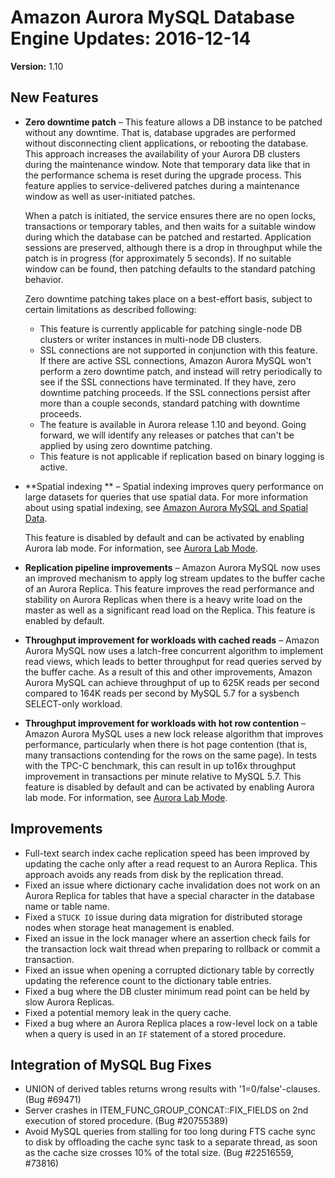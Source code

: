# Amazon Aurora MySQL Database Engine Updates: 2016\-12\-14<a name="AuroraMySQL.Updates.20161214"></a>

**Version:** 1\.10

## New Features<a name="AuroraMySQL.Updates.20161214.New"></a>
+ **Zero downtime patch** – This feature allows a DB instance to be patched without any downtime\. That is, database upgrades are performed without disconnecting client applications, or rebooting the database\. This approach increases the availability of your Aurora DB clusters during the maintenance window\. Note that temporary data like that in the performance schema is reset during the upgrade process\. This feature applies to service\-delivered patches during a maintenance window as well as user\-initiated patches\. 

  When a patch is initiated, the service ensures there are no open locks, transactions or temporary tables, and then waits for a suitable window during which the database can be patched and restarted\. Application sessions are preserved, although there is a drop in throughput while the patch is in progress \(for approximately 5 seconds\)\. If no suitable window can be found, then patching defaults to the standard patching behavior\.

  Zero downtime patching takes place on a best\-effort basis, subject to certain limitations as described following:
  + This feature is currently applicable for patching single\-node DB clusters or writer instances in multi\-node DB clusters\.
  + SSL connections are not supported in conjunction with this feature\. If there are active SSL connections, Amazon Aurora MySQL won't perform a zero downtime patch, and instead will retry periodically to see if the SSL connections have terminated\. If they have, zero downtime patching proceeds\. If the SSL connections persist after more than a couple seconds, standard patching with downtime proceeds\.
  + The feature is available in Aurora release 1\.10 and beyond\. Going forward, we will identify any releases or patches that can't be applied by using zero downtime patching\.
  + This feature is not applicable if replication based on binary logging is active\.
+ **Spatial indexing ** – Spatial indexing improves query performance on large datasets for queries that use spatial data\. For more information about using spatial indexing, see [Amazon Aurora MySQL and Spatial Data](Aurora.AuroraMySQL.md#Aurora.AuroraMySQL.Spatial)\. 

  This feature is disabled by default and can be activated by enabling Aurora lab mode\. For information, see [Aurora Lab Mode](AuroraMySQL.Updates.md#AuroraMySQL.Updates.LabMode)\. 
+ **Replication pipeline improvements** – Amazon Aurora MySQL now uses an improved mechanism to apply log stream updates to the buffer cache of an Aurora Replica\. This feature improves the read performance and stability on Aurora Replicas when there is a heavy write load on the master as well as a significant read load on the Replica\. This feature is enabled by default\. 
+ **Throughput improvement for workloads with cached reads** – Amazon Aurora MySQL now uses a latch\-free concurrent algorithm to implement read views, which leads to better throughput for read queries served by the buffer cache\. As a result of this and other improvements, Amazon Aurora MySQL can achieve throughput of up to 625K reads per second compared to 164K reads per second by MySQL 5\.7 for a sysbench SELECT\-only workload\. 
+ **Throughput improvement for workloads with hot row contention** – Amazon Aurora MySQL uses a new lock release algorithm that improves performance, particularly when there is hot page contention \(that is, many transactions contending for the rows on the same page\)\. In tests with the TPC\-C benchmark, this can result in up to16x throughput improvement in transactions per minute relative to MySQL 5\.7\. This feature is disabled by default and can be activated by enabling Aurora lab mode\. For information, see [Aurora Lab Mode](AuroraMySQL.Updates.md#AuroraMySQL.Updates.LabMode)\.

## Improvements<a name="AuroraMySQL.Updates.20161214.Improvements"></a>
+ Full\-text search index cache replication speed has been improved by updating the cache only after a read request to an Aurora Replica\. This approach avoids any reads from disk by the replication thread\. 
+ Fixed an issue where dictionary cache invalidation does not work on an Aurora Replica for tables that have a special character in the database name or table name\.
+ Fixed a `STUCK IO` issue during data migration for distributed storage nodes when storage heat management is enabled\.
+ Fixed an issue in the lock manager where an assertion check fails for the transaction lock wait thread when preparing to rollback or commit a transaction\.
+ Fixed an issue when opening a corrupted dictionary table by correctly updating the reference count to the dictionary table entries\.
+ Fixed a bug where the DB cluster minimum read point can be held by slow Aurora Replicas\.
+ Fixed a potential memory leak in the query cache\.
+ Fixed a bug where an Aurora Replica places a row\-level lock on a table when a query is used in an `IF` statement of a stored procedure\.

## Integration of MySQL Bug Fixes<a name="AuroraMySQL.Updates.20161214.BugFixes"></a>
+ UNION of derived tables returns wrong results with '1=0/false'\-clauses\. \(Bug \#69471\)
+ Server crashes in ITEM\_FUNC\_GROUP\_CONCAT::FIX\_FIELDS on 2nd execution of stored procedure\. \(Bug \#20755389\)
+ Avoid MySQL queries from stalling for too long during FTS cache sync to disk by offloading the cache sync task to a separate thread, as soon as the cache size crosses 10% of the total size\. \(Bug \#22516559, \#73816\)